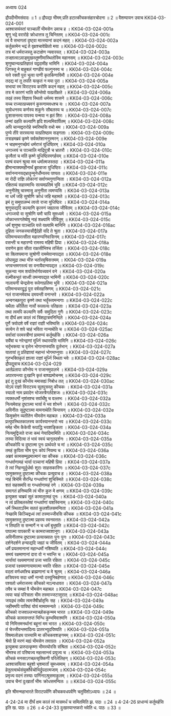 अध्यायः 024

द्रौपदीभीमसंवादः ॥ 1 ॥ द्रौपद्या भीमम् प्रति हटात्कीचकसंहारचोदना ॥ 2 ॥
वैशम्पायन उवाच 	KK04-03-024-001  
आश्वासयंस्तां पाञ्चालीं भीमसेन उवाच ह ।	KK04-03-024-001a  
शृणु भद्रे वरारोहे क्रोधात्तत्र तु चिन्तितम् ॥	KK04-03-024-001c  
त्वं वै सभागतां दृष्ट्वा मात्स्यानां कदनं महत् ।	KK04-03-024-002a  
कर्तुकामेन भद्रं ते वृक्षश्चावेक्षितो मया ॥ 	KK04-03-024-002c  
तत्र मां धर्मराजस्तु कटाक्षेण न्यवारयत् ।	KK04-03-024-003a  
तज्ज्ञात्वाऽवाङ्मुखस्तूष्णीमास्थितोस्मि महानसम् ॥ 	KK04-03-024-003c  
शृणुष्वान्यत्प्रतिज्ञातं यद्वदामीह भामिनि ।	KK04-03-024-004a  
धिगस्तु मे बाहुबलं गाण्डीवं फल्गुनस्य च ।	KK04-03-024-004c  
यत्ते रक्तौ पुरा भूत्वा पाणी कृतकिणाविमौ ॥ 	KK04-03-024-004e  
तदद्य मां तु तपति यत्कृतं न मया पुरा ।	KK04-03-024-005a  
सभायां स्म विराटस्य करोमि कदनं महत् ॥ 	KK04-03-024-005c  
तत्र मे कारणं भाति कौन्तेयो यत्प्रतीक्षते ।	KK04-03-024-006a  
तदहं तस्य विज्ञाय स्थितो धर्मस्य शासने ॥ 	KK04-03-024-006c  
यच्च राज्यात्प्रच्यवनं कुरूणामवधश्च यः ।	KK04-03-024-007a  
सुयोधनस्य कर्णस्य शकुनेः सौबलस्य च ॥	KK04-03-024-007c  
दुःशासनस्य पापस्य यन्मया न हृतं शिरः ।	KK04-03-024-008a  
तन्मां दहति कल्याणि हृदि शल्यमिवार्पितम् ॥ 	KK04-03-024-008c  
अपि चान्यद्वरारोहे स्मरिष्यसि वचो मम ।	KK04-03-024-009a  
पुण्ये तीरे सरस्वत्या यत्प्रतिष्ठाम सङ्गताः ।	KK04-03-024-009c  
तत्राहमब्रवं कृष्णे सर्वक्लेशाननुस्मरन् ॥ 	KK04-03-024-009e  
न चाहमनुगच्छेयं धर्मराजं युधिष्ठिरम् ।	KK04-03-024-010a  
धनञ्जयं च पाञ्चालि माद्रिपुत्रौ च भ्रातरौ ।	KK04-03-024-010c  
कृत्वैतां च मतिं कृष्णे युधिष्ठिरमगर्हयम् ॥ 	KK04-03-024-010e  
परुषं वचनं श्रुत्वा मम धर्मात्मजस्तदा ।	KK04-03-024-011a  
ह्रीमान्वाक्यमहीनार्थं ब्रुवन्राजा युधिष्ठिरः ।	KK04-03-024-011c  
सर्वानन्वनयद्भ्रातॄन्मुनेर्धौम्यस्य पश्यतः ॥ 	KK04-03-024-011e  
मा रोदी राज्ञि लोकानां सर्वागमगुणान्विता ।	KK04-03-024-012a  
रक्षितव्यं सहास्माभिः सत्यमप्रतिमं भुवि ॥ 	KK04-03-024-012c  
अनुनीतेषु चास्मासु अनुनीता त्वमप्यसि ।	KK04-03-024-013a  
मा धर्मं जहि सुश्रोणि क्रोधं जहि महामते ॥ 	KK04-03-024-013c  
इमं तु समुपालम्भं त्वत्तो राजा युधिष्ठिरः ।	KK04-03-024-014a  
शृणुयाद्यदि कल्याणि कृत्स्नं जह्यात्स जीवितम् ॥ 	KK04-03-024-014c  
धनञ्जयो वा सुश्रोणि यमौ चापि सुमध्यमे ।	KK04-03-024-015a  
लोकान्तरगतेष्वेषु नाहं शक्ष्यामि जीवितुम् ॥ 	KK04-03-024-015c  
धर्मं शृणुष्व पाञ्चालि यत्ते वक्ष्यामि मानिनि ॥ 	KK04-03-024-016ac  
दुहिता जनकस्यासीद्वैदेही यदि ते श्रुता ।	KK04-03-024-017a  
पतिमन्वचरत्सीता महारण्यनिवासिनम् ॥ 	KK04-03-024-017c  
वसन्ती च महारण्ये रामस्य महिषी प्रिया ।	KK04-03-024-018a  
रावणेन हृता सीता राक्षसीभिश्च तर्जिता ।	KK04-03-024-018c  
सा क्लिश्यमाना सुश्रोणी राममेवान्वपद्यत ॥ 	KK04-03-024-018e  
लोपामुद्रा तथा भीरु भर्तारमृषिसत्तमम् ।	KK04-03-024-019a  
भगवन्तमगस्त्यं सा वनायैवान्वपद्यत ॥ 	KK04-03-024-019c  
सुकन्या नाम शर्यातेर्भार्गवच्यवनं वने ।	KK04-03-024-020a  
वल्मीकभूतं साध्वी तमन्वपद्यत भामिनी ॥ 	KK04-03-024-020c  
नालायनी चेन्द्रसेना रूपेणाप्रतिमा भुवि ।	KK04-03-024-021a  
पतिमन्वचरद्वृद्धं पुरा वर्षसहस्रिणम् ॥ 	KK04-03-024-021c  
नलं राजानमेवाथ दमयन्ती वनान्तरे ।	KK04-03-024-022a  
अन्वगच्छत्पुरा कृष्णे तथा भर्तॄंस्त्वमन्वगाः ॥ 	KK04-03-024-022c  
यथैताः कीर्तिता नार्यो रूपवत्यः पतिव्रताः ।	KK04-03-024-023a  
तथा त्वमपि कल्याणि सर्वैः समुदिता गुणैः ॥ 	KK04-03-024-023c  
मा दीर्घं क्षम कालं त्वं त्रिंशद्रात्रमनिन्दिते ।	KK04-03-024-024a  
पूर्णे त्रयोदशे वर्षे राज्ञां राज्ञी भविष्यसि ॥ 	KK04-03-024-024c  
सत्येन ते शपे चाहं भविता नान्यथेति च ॥ 	KK04-03-024-025ac  
सर्वासां परमस्त्रीणां प्रामाण्यं कर्तुमर्हसि ।	KK04-03-024-026a  
सर्वेषां च नरेन्द्राणां मूर्ध्नि स्थास्यसि भामिनि ॥ 	KK04-03-024-026c  
भर्तृभक्त्या च वृत्तेन भोगानाप्स्यसि दुर्लभान् ।	KK04-03-024-027a  
यातायां तु प्रतिज्ञायां महान्तं भोगमाप्नुयाः ॥ 	KK04-03-024-027c  
गुरुभक्तिकृतं ज्ञात्वा राज्ञां मूर्ध्नि स्थिता भवेः ॥ 	KK04-03-024-028ac  
द्रौपद्युवाच 	KK04-03-024-029  
आर्तप्रलापा कौन्तेय न राजानमुपालभे ।	KK04-03-024-029a  
अपारयन्त्या दुःखानि कृतं बाष्पप्रमोचनम् ॥ 	KK04-03-024-029c  
इदं तु दुःखं कौन्तेय ममासह्यं निबोध तत् ॥ 	KK04-03-024-030ac  
योऽयं राज्ञो विराटस्य सूतपुत्रस्तु कीचकः ।	KK04-03-024-031a  
स्यालो नाम प्रवादेन भोजस्त्रैगर्तदेशजः ॥ 	KK04-03-024-031c  
त्यक्तधर्मो नृशंसश्च सर्वार्थेषु च वल्लभः ।	KK04-03-024-032a  
नित्यमेवाह दुष्टात्मा भार्या मे भव शोभने ।	KK04-03-024-032c  
अविनीतः सुदुष्टात्मा मामनाथेति चिन्तयन् ॥ 	KK04-03-024-032e  
किमुक्तेन व्यतीतेन भीमसेन महाबल ।	KK04-03-024-033a  
प्रत्युपस्थितकालस्य कार्यस्यानन्तरो भव ॥ 	KK04-03-024-033c  
ममेह भीम कैकेयी रूपाद्धि भयशङ्किता ।	KK04-03-024-034a  
नित्यमुद्विजते राजा कथं नेयादिमामिति ॥ 	KK04-03-024-034c  
तस्या विदित्वा तं भावं स्वयं चानृतदर्शनः ।	KK04-03-024-035a  
कीचकोपि च दुष्टात्मा पुनः प्रार्थयते च मां ॥ 	KK04-03-024-035c  
तमहं कुपिता भीम पुनः कोपं नियम्य च ।	KK04-03-024-036a  
अब्रवं कामसम्मूढमात्मानं रक्ष कीचक ॥ 	KK04-03-024-036c  
गन्धर्वाणामहं भार्या पञ्चानां महिषी प्रिया ।	KK04-03-024-037a  
ते त्वां निहन्युर्दुर्धर्षाः शूराः साहसकारिणः ॥ 	KK04-03-024-037c  
एवमुक्तस्तु दुष्टात्मा कीचकः प्रत्युवाच ह ।	KK04-03-024-038a  
नाहं बिभेमि सैरन्ध्रि गन्धर्वाणां शुचिस्मिते ॥ 	KK04-03-024-038c  
शतं सहस्रमपि वा गन्धर्वाणामहं रणे ।	KK04-03-024-039a  
समागतं हनिष्यामि त्वं भीरु कुरु मे क्षणम् ॥ 	KK04-03-024-039c  
इत्युक्ता चाब्रवं सूतं कामातुरमहं पुनः ।	KK04-03-024-040a  
न त्वं प्रतिबलस्तेषां गन्धर्वाणां यशस्विनाम् ॥	KK04-03-024-040c  
धर्मे स्थिताऽस्मि सततं कुलशीलसमन्विता ।	KK04-03-024-041a  
नेच्छामि किञ्चिद्वध्यं त्वां तस्माज्जीवसि कीचक ॥ 	KK04-03-024-041c  
एवमुक्तस्तु दुष्टात्मा प्रहस्य स्वनवत्ततः ।	KK04-03-024-042a  
न तिष्ठति स सन्मार्गे न च धर्मं बुभूषति ॥ 	KK04-03-024-042c  
पापात्मा पापकारी च कामराजवशानुगः ।	KK04-03-024-043a  
अविनीतश्च दुष्टात्मा प्रत्याख्यातः पुनः पुनः ॥	KK04-03-024-043c  
दर्शनेदर्शने हन्याद्यदि जह्यां च जीवितम् ।	KK04-03-024-044a  
धर्मे प्रयतमानानां महान्धर्मो नशिष्यति ॥ 	KK04-03-024-044c  
समयं रक्षमाणानां दारा वो न भवन्ति च ।	KK04-03-024-045a  
भार्यायां रक्ष्यमाणायां प्रजा भवति रक्षिता ।	KK04-03-024-045c  
प्रजायां रक्ष्यमाणायामात्मा भवति रक्षितः ॥	KK04-03-024-045e  
वदतां वर्णधर्मांश्च ब्राह्मणानां च मे श्रुतम् ।	KK04-03-024-046a  
क्षत्रियस्य सदा धर्मो नान्यो दस्युनिबर्हणात् ॥ 	KK04-03-024-046c  
पश्यतो धर्मराजस्य कीचको माऽन्वधावत ।	KK04-03-024-047a  
तवैव च समक्षं वै भीमसेन महाबल ॥ 	KK04-03-024-047c  
त्वया चाहं परित्राता भीम तस्माज्जटासुरात् ॥	KK04-03-024-048ac  
जयद्रथं तथैव त्वमजैषीर्भ्रातृभिः सह ।	KK04-03-024-049a  
जहीममपि पापिष्ठं योयं मामवमन्यते ।	KK04-03-024-049c  
कीचको राजवाल्लभ्याच्छोककृन्मम भारत ॥ 	KK04-03-024-049e  
कीचकं कामसन्तप्तं भिन्धि कुम्भमिवाश्मनि ।	KK04-03-024-050a  
यो निमित्तमनर्थानां बहूनां मम भारत ॥ 	KK04-03-024-050c  
तं चेज्जीवन्तमादित्यः प्रातरभ्युदयिष्यति ।	KK04-03-024-051a  
विषमालोड्य पास्यामि मा कीचकवशङ्गमम् ॥	KK04-03-024-051c  
श्रेयो हि मरणं मह्यं भीमसेन तवाग्रतः ।	KK04-03-024-052a  
इत्युक्त्वा प्रारुदत्कृष्णा भीमस्योरसि संश्रिता ॥ 	KK04-03-024-052c  
भीमश्च तां परिष्वज्य महत्सान्त्वं प्रयुज्य च ।	KK04-03-024-053a  
कीचकं मनसाऽगच्छत्सृक्किणी परिलेलिहन् ॥ 	KK04-03-024-053c  
आश्वासयित्वा बहुशो भृशमार्तां सुमध्यमाम् ।	KK04-03-024-054a  
हेतुतत्वार्थसंयुक्तैर्वचोभिर्द्रुपदात्मजाम् ॥ 	KK04-03-024-054c  
प्रमृज्य वदनं तस्याः पाणिनाऽश्रुसमाकुलम् ।	KK04-03-024-055a  
उवाच चैनां दुःखार्तां भीमः क्रोधसमन्वितः ॥ ॥	KK04-03-024-055c  

इति श्रीमन्महाभारते विराटपर्वणि कीचकवधपर्वणि चतुर्विशोऽध्यायः ॥ 24 ॥

4-24-24 मा दीर्घं क्षम कालं त्वं मासमर्धं च समितमिति झ. पाठः ॥ 24 ॥ 4-24-26 प्राधान्यं कर्तुमर्हसि इति ख. पाठः ॥ 26 ॥ 4-24-33 दुःखस्यान्तकरो भवेति ध. पाठः ॥ 33 ॥
